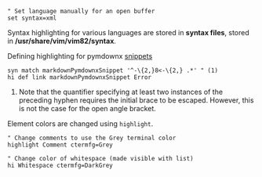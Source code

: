 ```vim
" Set language manually for an open buffer
set syntax=xml
```

Syntax highlighting for various languages are stored in **syntax files**, stored in **/usr/share/vim/vim82/syntax**.

Defining highlighting for pymdownx [snippets](https://squidfunk.github.io/mkdocs-material/setup/extensions/python-markdown-extensions/?h=snippet#snippets)

```vim
syn match markdownPymdownxSnippet '^-\{2,}8<-\{2,} .*' " (1)
hi def link markdownPymdownxSnippet Error
```

1. Note that the quantifier specifying at least two instances of the preceding hyphen requires the initial brace to be escaped.
However, this is not the case for the open angle bracket.

Element colors are changed using `highlight`.

```vim
" Change comments to use the Grey terminal color
highlight Comment ctermfg=Grey

" Change color of whitespace (made visible with list)
hi Whitespace ctermfg=DarkGrey
```

